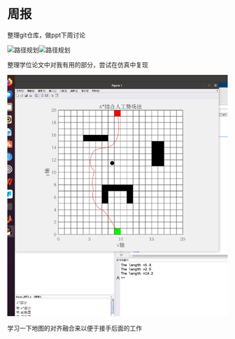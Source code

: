 # 周报

整理git仓库，做ppt下周讨论

![路径规划](https://github.com/MichaelFYang/far_planner/blob/melodic-noetic/img/method.png)![路径规划](https://github.com/caochao39/tare_planner/blob/melodic-noetic/img/method.png)

整理学位论文中对我有用的部分，尝试在仿真中复现

![路径规划](https://github.com/ZYJ-Group/wuyuchen/blob/main/%E5%91%A8%E5%B7%A5%E4%BD%9C/astar_apf.png)

学习一下地图的对齐融合来以便于接手后面的工作
